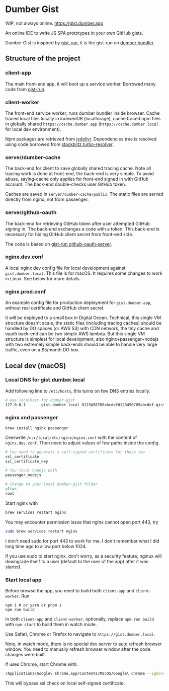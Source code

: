 # Dumber Gist

WIP, not always online. https://gist.dumber.app

An online IDE to write JS SPA prototypes in your own GitHub gists.

Dumber Gist is inspired by [gist-run](https://github.com/gist-run), it is the gist-run on [dumber bundler](https://github.com/dumberjs).

## Structure of the project

### client-app

The main front-end app, it will boot up a service worker. Borrowed many code from [gist-run](https://github.com/gist-run).

### client-worker

The front-end service worker, runs dumber bundler inside browser. Cache traced local files locally in indexedDB (localforage), cache traced npm files in globally shared `https://cache.dumber.app` (`https://cache.dumber.local` for local dev environment).

Npm packages are retrieved from [jsdelivr](https://www.jsdelivr.com). Dependencies tree is resolved using code borrowed from [stackblitz turbo-resolver](https://github.com/stackblitz/core/tree/master/turbo-resolver).

### server/dumber-cache

The back-end for client to save globally shared tracing cache. Note all tracing work is done at front-end, the back-end is very simple. To avoid abuse, saving-cache only applies for front-end signed in with GitHub account. The back-end double-checks user GitHub token.

Caches are saved in `server/dumber-cache/public`. The static files are served directly from nginx, not from passenger.

### server/github-oauth

The back-end for retrieving GitHub token after user attempted GitHub signing in. The back-end exchanges a code with a token. This back-end is necessary for hiding GitHub client secret from front-end side.

The code is based on [gist-run github-oauth-server](https://github.com/gist-run/github-oauth-server).

### nginx.dev.conf

A local nginx dev config file for local development against `gist.dumber.local`. This file is for macOS. It requires some changes to work in Linux. See below for more details.

### nginx.prod.conf

An example config file for production deployment for `gist.dumber.app`, without real certificate and GitHub client secret.

It will be deployed to a small box in Digital Ocean. Technical, this single VM structure doesn't scale, the static files (including tracing caches) should be handled by DO spaces (or AWS S3) with CDN network, the tiny cache and oauth back-end can be two simple AWS lambda. But this single VM structure is simplest for local development, also nginx+passenger+nodejs with two extremely simple back-ends should be able to handle very large traffic, even on a $5/month DO box.

## Local dev (macOS)

### Local DNS for gist.dumber.local

Add following line to `/etc/hosts`, this turns on few DNS entries locally.

```sh
# Use localhost for dumber-gist
127.0.0.1       gist.dumber.local 0123456789abcdef0123456789abcdef.gist.dumber.local cache.dumber.local github-oauth.gist.dumber.local
```

### nginx and passenger

    brew install nginx passenger

Overwrite `/usr/local/etc/nginx/nginx.conf` with the content of `nginx.dev.conf`.
Then need to adjust values of few paths inside the config.

```sh
# You need to generate a self-signed certificate for these two
ssl_certificate
ssl_certificate_key

# You local nodejs path
passenger_nodejs

# Change to your local dumber-gist folder
alias
root
```

Start nginx with

```sh
brew services restart nginx
```

You may encounter permission issue that nginx cannot open port 443, try

```sh
sudo brew services restart nginx
```

I don't need sudo for port 443 to work for me. I don't remember what I did long time ago to allow port below 1024.

If you use sudo to start nginx, don't worry, as a security feature, nginux will downgrade itself to a user (default to the user of the app) after it was started.

### Start local app

Before browse the app, you need to build both `client-app` and `client-worker`. Run

    npm i # or yarn or pnpm i
    npm run build

In both `client-app` and `client-worker`, optionally, replace `npm run build` with `npm start` to build them in watch mode.

Use Safari, Chrome or Firefox to navigate to `https://gist.dumber.local`.

Note, in watch mode, there is no special dev server to auto refresh browser window. You need to manually refresh browser window after the code changes were built.

If uses Chrome, start Chrome with:

```sh
/Applications/Google\ Chrome.app/Contents/MacOS/Google\ Chrome --ignore-certificate-errors --unsafely-treat-insecure-origin-as-secure=https://gist.dumber.local,https://cache.dumber.local,https://github-oauth.gist.dumber.local,https://0123456789abcdef0123456789abcdef.gist.dumber.local
```

This will bypass ssl check on local self-signed certificate.
